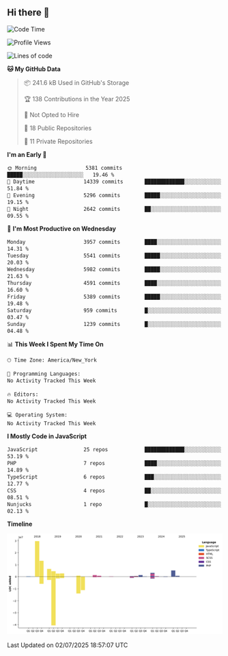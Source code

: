 ## Hi there 👋

<!--START_SECTION:waka-->
![Code Time](http://img.shields.io/badge/Code%20Time-354%20hrs%207%20mins-blue)

![Profile Views](http://img.shields.io/badge/Profile%20Views-0-blue)

![Lines of code](https://img.shields.io/badge/From%20Hello%20World%20I%27ve%20Written-74.5%20million%20lines%20of%20code-blue)

**🐱 My GitHub Data** 

> 📦 241.6 kB Used in GitHub's Storage 
 > 
> 🏆 138 Contributions in the Year 2025
 > 
> 🚫 Not Opted to Hire
 > 
> 📜 18 Public Repositories 
 > 
> 🔑 11 Private Repositories 
 > 
**I'm an Early 🐤** 

```text
🌞 Morning                5381 commits        █████░░░░░░░░░░░░░░░░░░░░   19.46 % 
🌆 Daytime                14339 commits       █████████████░░░░░░░░░░░░   51.84 % 
🌃 Evening                5296 commits        █████░░░░░░░░░░░░░░░░░░░░   19.15 % 
🌙 Night                  2642 commits        ██░░░░░░░░░░░░░░░░░░░░░░░   09.55 % 
```
📅 **I'm Most Productive on Wednesday** 

```text
Monday                   3957 commits        ████░░░░░░░░░░░░░░░░░░░░░   14.31 % 
Tuesday                  5541 commits        █████░░░░░░░░░░░░░░░░░░░░   20.03 % 
Wednesday                5982 commits        █████░░░░░░░░░░░░░░░░░░░░   21.63 % 
Thursday                 4591 commits        ████░░░░░░░░░░░░░░░░░░░░░   16.60 % 
Friday                   5389 commits        █████░░░░░░░░░░░░░░░░░░░░   19.48 % 
Saturday                 959 commits         █░░░░░░░░░░░░░░░░░░░░░░░░   03.47 % 
Sunday                   1239 commits        █░░░░░░░░░░░░░░░░░░░░░░░░   04.48 % 
```


📊 **This Week I Spent My Time On** 

```text
🕑︎ Time Zone: America/New_York

💬 Programming Languages: 
No Activity Tracked This Week

🔥 Editors: 
No Activity Tracked This Week

💻 Operating System: 
No Activity Tracked This Week
```

**I Mostly Code in JavaScript** 

```text
JavaScript               25 repos            █████████████░░░░░░░░░░░░   53.19 % 
PHP                      7 repos             ████░░░░░░░░░░░░░░░░░░░░░   14.89 % 
TypeScript               6 repos             ███░░░░░░░░░░░░░░░░░░░░░░   12.77 % 
CSS                      4 repos             ██░░░░░░░░░░░░░░░░░░░░░░░   08.51 % 
Nunjucks                 1 repo              █░░░░░░░░░░░░░░░░░░░░░░░░   02.13 % 
```



**Timeline**

![Lines of Code chart](https://raw.githubusercontent.com/wilbertcaba/wilbertcaba/main/assets/bar_graph.png)


 Last Updated on 02/07/2025 18:57:07 UTC
<!--END_SECTION:waka-->

<!--
**wilbertcaba/wilbertcaba** is a ✨ _special_ ✨ repository because its `README.md` (this file) appears on your GitHub profile.

Here are some ideas to get you started:

- 🔭 I’m currently working on ...
- 🌱 I’m currently learning ...
- 👯 I’m looking to collaborate on ...
- 🤔 I’m looking for help with ...
- 💬 Ask me about ...
- 📫 How to reach me: ...
- 😄 Pronouns: ...
- ⚡ Fun fact: ...
-->
